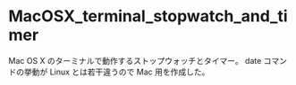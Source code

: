 # MacOSX_terminal_stopwatch_and_timer
Mac OS X のターミナルで動作するストップウォッチとタイマー。
date コマンドの挙動が Linux とは若干違うので Mac 用を作成した。
